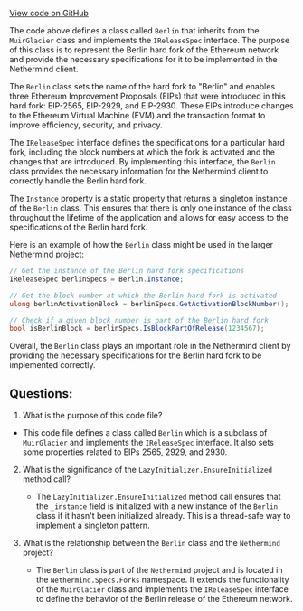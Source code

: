 [View code on GitHub](https://github.com/NethermindEth/nethermind/src/Nethermind/Nethermind.Specs/Forks/11_Berlin.cs)

The code above defines a class called `Berlin` that inherits from the `MuirGlacier` class and implements the `IReleaseSpec` interface. The purpose of this class is to represent the Berlin hard fork of the Ethereum network and provide the necessary specifications for it to be implemented in the Nethermind client.

The `Berlin` class sets the name of the hard fork to "Berlin" and enables three Ethereum Improvement Proposals (EIPs) that were introduced in this hard fork: EIP-2565, EIP-2929, and EIP-2930. These EIPs introduce changes to the Ethereum Virtual Machine (EVM) and the transaction format to improve efficiency, security, and privacy.

The `IReleaseSpec` interface defines the specifications for a particular hard fork, including the block numbers at which the fork is activated and the changes that are introduced. By implementing this interface, the `Berlin` class provides the necessary information for the Nethermind client to correctly handle the Berlin hard fork.

The `Instance` property is a static property that returns a singleton instance of the `Berlin` class. This ensures that there is only one instance of the class throughout the lifetime of the application and allows for easy access to the specifications of the Berlin hard fork.

Here is an example of how the `Berlin` class might be used in the larger Nethermind project:

```csharp
// Get the instance of the Berlin hard fork specifications
IReleaseSpec berlinSpecs = Berlin.Instance;

// Get the block number at which the Berlin hard fork is activated
ulong berlinActivationBlock = berlinSpecs.GetActivationBlockNumber();

// Check if a given block number is part of the Berlin hard fork
bool isBerlinBlock = berlinSpecs.IsBlockPartOfRelease(1234567);
```

Overall, the `Berlin` class plays an important role in the Nethermind client by providing the necessary specifications for the Berlin hard fork to be implemented correctly.
## Questions: 
 1. What is the purpose of this code file?
   - This code file defines a class called `Berlin` which is a subclass of `MuirGlacier` and implements the `IReleaseSpec` interface. It also sets some properties related to EIPs 2565, 2929, and 2930.

2. What is the significance of the `LazyInitializer.EnsureInitialized` method call?
   - The `LazyInitializer.EnsureInitialized` method call ensures that the `_instance` field is initialized with a new instance of the `Berlin` class if it hasn't been initialized already. This is a thread-safe way to implement a singleton pattern.

3. What is the relationship between the `Berlin` class and the `Nethermind` project?
   - The `Berlin` class is part of the `Nethermind` project and is located in the `Nethermind.Specs.Forks` namespace. It extends the functionality of the `MuirGlacier` class and implements the `IReleaseSpec` interface to define the behavior of the Berlin release of the Ethereum network.